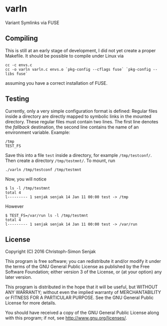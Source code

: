 # varln
Variant Symlinks via FUSE

## Compiling

This is still at an early stage of development, I did not yet create a
proper Makefile. It should be possible to compile under Linux via

    cc -c envs.c
    cc -o varln varln.c envs.o `pkg-config --cflags fuse` `pkg-config --libs fuse`

assuming you have a correct installation of FUSE.

## Testing

Currently, only a very simple configuration format is defined: Regular
files inside a directory are directly mapped to symbolic links in the
mounted directory. These regular files must contain two lines. The
first line denotes the *fallback* destination, the second line
contains the name of an environment variable. Example:

    /tmp
    TEST_FS

Save this into a file `test` inside a directory, for example
`/tmp/testconf/`. Then create a directory `/tmp/testmnt/`. To mount, run

    ./varln /tmp/testconf /tmp/testmnt

Now, you will notice

    $ ls -l /tmp/testmnt
    total 4
    l--------- 1 senjak senjak 14 Jan 11 00:00 test -> /tmp

However

    $ TEST_FS=/var/run ls -l /tmp/testmnt
    total 4
    l--------- 1 senjak senjak 14 Jan 11 00:00 test -> /var/run

## License

Copyright (C) 2016 Christoph-Simon Senjak

This program is free software; you can redistribute it and/or modify
it under the terms of the GNU General Public License as published by
the Free Software Foundation; either version 3 of the License, or (at
your option) any later version.

This program is distributed in the hope that it will be useful, but
WITHOUT ANY WARRANTY; without even the implied warranty of
MERCHANTABILITY or FITNESS FOR A PARTICULAR PURPOSE.  See the GNU
General Public License for more details.

You should have received a copy of the GNU General Public License
along with this program; if not, see <http://www.gnu.org/licenses/>.
